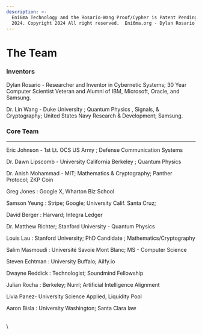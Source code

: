 ```yaml
---
description: >-
  Eni6ma Technology and the Rosario-Wang Proof/Cypher is Patent Pending. USPTO
  2024. Copyright 2024 All right reserved.  Eni6ma.org - Dylan Rosario
---
```


# The Team

### Inventors

Dylan Rosario - Researcher and Inventor in Cybernetic Systems; 30 Year Computer Scientist Veteran and Alumni of IBM, Microsoft, Oracle, and Samsung. &#x20;

Dr. Lin Wang - Duke University ; Quantum Physics , Signals, & Cryptography; United States Navy Research & Development; Samsung.

### **Core Team**

***

Eric Johnson - 1st Lt.  OCS US Army ; Defense Communication Systems&#x20;

Dr. Dawn Lipscomb - University California Berkeley ; Quantum Physics

Dr. Anish Mohammad - MIT; Mathematics & Cryptography; Panther Protocol; ZKP Coin

Greg Jones : Google X, Wharton Biz School

Samson Yeung : Stripe; Google; University Calif. Santa Cruz;&#x20;

David Berger : Harvard; Integra Ledger

Dr. Matthew Richter; Stanford University - Quantum Physics

Louis Lau : Stanford University;  PhD Candidate ; Mathematics/Cryptography

Salim Masmoudi : Université Savoie Mont Blanc; MS - Computer Science

Steven Echtman : University Buffalo; AiIfy.io

Dwayne Reddick : Technologist; Soundmind Fellowship&#x20;

Julian Rocha : Berkeley; Nurrl; Artificial Intelligence Alignment

Livia Panez- University Science Applied, Liquidity Pool

Aaron Bisla : University Washington; Santa Clara law&#x20;

\
\


